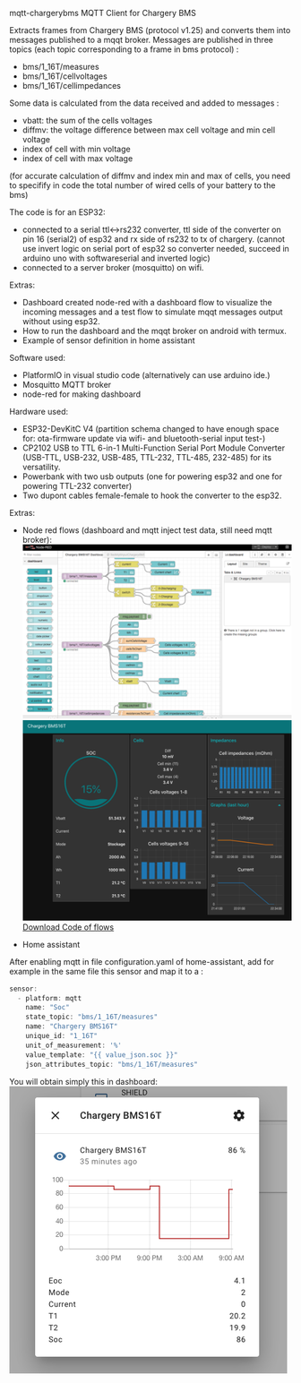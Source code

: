 mqtt-chargerybms
MQTT Client for Chargery BMS

Extracts frames from Chargery BMS (protocol v1.25) and converts them into messages published to a mqqt broker. Messages are published in three topics (each topic corresponding to a frame in bms protocol) :

* bms/1_16T/measures
* bms/1_16T/cellvoltages
* bms/1_16T/cellimpedances

Some data is calculated from the data received and added to messages : 
* vbatt: the sum of the cells voltages 
* diffmv: the voltage difference between max cell voltage and min cell voltage 
* index of cell with min voltage 
* index of cell with max voltage

(for accurate calculation of diffmv and index min and max of cells, you need to specifify in code the total number of wired cells of your battery to the bms)

The code is for an ESP32:

* connected to a serial ttl<->rs232 converter, ttl side of the converter on pin 16 (serial2) of esp32 and rx side of rs232 to tx of chargery. (cannot use invert logic on serial port of esp32 so converter needed, succeed in arduino uno with softwareserial and inverted logic)
* connected to a server broker (mosquitto) on wifi.

Extras:

* Dashboard created node-red with a dashboard flow to visualize the incoming messages and a test flow to simulate mqqt messages output without using esp32.
* How to run the dashboard and the mqqt broker on android with termux.
* Example of sensor definition in home assistant

Software used:

* PlatformIO in visual studio code (alternatively can use arduino ide.)
* Mosquitto MQTT broker
* node-red for making dashboard

Hardware used:

* ESP32-DevKitC V4 (partition schema changed to have enough space for: ota-firmware update via wifi- and bluetooth-serial input test-)
* CP2102 USB to TTL 6-in-1 Multi-Function Serial Port Module Converter (USB-TTL, USB-232, USB-485, TTL-232, TTL-485, 232-485) for its versatility.
* Powerbank with two usb outputs (one for powering esp32 and one for powering TTL-232 converter)
* Two dupont cables female-female to hook the converter to the esp32.

Extras:

* Node red flows (dashboard and mqtt inject test data, still need mqtt broker):
![alt text](medias/node-red-flow.png "Flow editor")
![alt text](medias/node-red-ui.png "Dashboard ui")
 [Download Code of flows](/medias/flows.json)

* Home assistant

After enabling mqtt in file configuration.yaml of home-assistant, add for example in the same file this sensor and map it to a :
```javascript
sensor:  
  - platform: mqtt
    name: "Soc"
    state_topic: "bms/1_16T/measures"
    name: "Chargery BMS16T"
    unique_id: "1_16T"
    unit_of_measurement: '%'
    value_template: "{{ value_json.soc }}"
    json_attributes_topic: "bms/1_16T/measures"
```

You will obtain simply this in dashboard:
![alt text](medias/sensor-home-assistant.png "Sensor")
